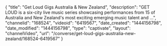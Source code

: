 {
    "title": "Get Loud Gigs Australia & New Zealand",
    "description": "GET LOUD is a six-city live music series showcasing performances from 15 of Australia and New Zealand's most exciting emerging music talent and ...",
    "channelid": "168524",
    "videoid": "6419567",
    "date_created": "1444156798",
    "date_modified": "1444156798",
    "type": "captivate",
    "layout": "channelVideo",
    "url": "\/converse\/get-loud-gigs-australia-new-zealand\/168524-6419567"
}